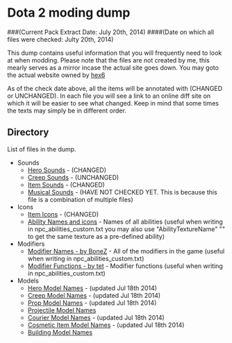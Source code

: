 Dota 2 moding dump   
=========
###(Current Pack Extract Date: July 20th, 2014)
####(Date on which all files were checked: Julty 20th, 2014)

This dump contains useful information that you will frequently need to look at when modding. Please note that the files are not created by me, this mearly serves as a mirror incase the actual site goes down. You may goto the actual website owned by [hex6]

As of the check date above, all the items will be annotated with (CHANGED or UNCHANGED). In each file you will see a link to an online diff site on which it will be easier to see what changed. Keep in mind that some times the texts may simply be in different order. 

[hex6]: http://hex6.se/

 

Directory
----
List of files in the dump. 
* Sounds
    * [Hero Sounds]     - (CHANGED)
    * [Creep Sounds]    - (UNCHANGED)
    * [Item Sounds]     - (CHANGED)
    * [Musical Sounds]  - (HAVE NOT CHECKED YET. This is because this file is a combination of multiple files)
* Icons
    * [Item Icons] - (CHANGED)
    * [Ability Names and icons] - Names of all abilities (useful when writing in npc_abilities_custom.txt you may also use "AbilityTextureName" "<NAME>" to get the same texture as a pre-defined ability)
* Modifiers
    * [Modifier Names - by BoneZ]     - All of the modifiers in the game (useful when writing in npc_abilities_custom.txt)
    * [Modifier Functions - by tet]   - Modifier functions (useful when writing in npc_abilities_custom.txt)
* Models
    * [Hero Model Names]       - (updated Jul 18th 2014)
    * [Creep Model Names]      - (updated Jul 18th 2014)
    * [Prop Model Names]       - (updated Jul 18th 2014)
    * [Projectile Model Names] 
    * [Courier Model Names]   - (updated Jul 18th 2014)
    * [Cosmetic Item Model Names]  - (updated Jul 18th 2014)
    * [Building Model Names]

[Hero Sounds]: https://github.com/bhargavrpatel/dota-modding-dump/blob/master/dota/hero_sounds.txt         
[Creep Sounds]: https://github.com/bhargavrpatel/dota-modding-dump/blob/master/dota/game_sounds_creeps.txt
[Item Sounds]: https://github.com/bhargavrpatel/dota-modding-dump/blob/master/dota/game_sounds_items.txt         
[Musical Sounds]: https://github.com/bhargavrpatel/dota-modding-dump/blob/master/dota/game_sounds_music.txt
[Item Icons]: https://github.com/bhargavrpatel/dota-modding-dump/blob/master/dota/item_icons.txt          
[Ability Names and icons]: https://github.com/bhargavrpatel/dota-modding-dump/blob/master/dota/ability_names.txt       
[Modifier Names - by BoneZ]: https://github.com/bhargavrpatel/dota-modding-dump/blob/master/dota/modifiers.txt
[Modifier Functions - by tet]: https://github.com/bhargavrpatel/dota-modding-dump/blob/master/dota/modifier_functions.txt
[Hero Model Names]: https://github.com/bhargavrpatel/dota-modding-dump/blob/master/dota/hero_model_names.txt
[Creep Model Names]: https://github.com/bhargavrpatel/dota-modding-dump/blob/master/dota/creep_model_names.txt
[Prop Model Names]: https://github.com/bhargavrpatel/dota-modding-dump/blob/master/dota/prop_model_names.txt
[Projectile Model Names]: https://github.com/bhargavrpatel/dota-modding-dump/blob/master/dota/projectile_model_names.txt
[Courier Model Names]: https://github.com/bhargavrpatel/dota-modding-dump/blob/master/dota/courier_model_names.txt
[Cosmetic Item Model Names]: https://github.com/bhargavrpatel/dota-modding-dump/blob/master/dota/cosmetic_item_model_names.txt
[Building Model Names]: https://github.com/bhargavrpatel/dota-modding-dump/blob/master/dota/building_model_names.txt
[Particle files]: https://github.com/bhargavrpatel/dota-modding-dump/tree/master/dota/particles
